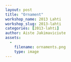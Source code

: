 ```yaml
---
layout: post
title: "Ornament"
workshop_name: 2013 Lahti
workshop_slug: 2013-lahti
categories: [2013-lahti]
author: Aiste Jakimaviciute
assets:
  -
    filename: ornaments.png
    type: image
---
```

<br />
